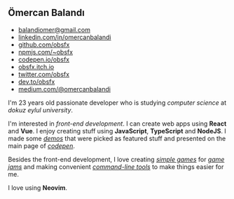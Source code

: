 ## Ömercan Balandı

- [balandiomer@gmail.com](mailto:balandiomer@gmail.com)
- [linkedin.com/in/omercanbalandi](https://www.linkedin.com/in/omercanbalandi/)
- [github.com/obsfx](https://github.com/obsfx)
- [npmjs.com/~obsfx](https://www.npmjs.com/~obsfx)
- [codepen.io/obsfx](https://codepen.io/obsfx)
- [obsfx.itch.io](https://obsfx.itch.io/)
- [twitter.com/obsfx](https://twitter.com/obsfx)
- [dev.to/obsfx](https://dev.to/obsfx)
- [medium.com/@omercanbalandi](https://medium.com/@omercanbalandi)

I'm 23 years old passionate developer who is studying *computer science* at *dokuz eylul university*.

I'm interested in *front-end development*. I can create web apps using **React** and **Vue**. I enjoy creating stuff using **JavaScript**, **TypeScript** and **NodeJS**. I made some [*demos*](https://codepen.io/obsfx/full/zYYGowP) that were picked as featured stuff and presented on the main page of [*codepen*](https://codepen.io/obsfx). 

Besides the front-end development, I love creating [*simple games*](https://obsfx.itch.io/medieval-express) for [*game jams*](https://ldjam.com/users/omercanbalandi/games) and making convenient [*command-line tools*](https://github.com/obsfx/libgen-downloader) to make things easier for me.

I love using **Neovim**.
